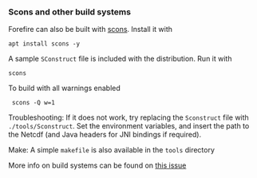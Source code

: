 ### Scons and other build systems


Forefire can also be built with [scons](https://www.scons.org/). Install it with
```
apt install scons -y
```

A sample `SConstruct` file is included with the distribution.
Run it with
```
scons
```

To build with all warnings enabled
```
 scons -Q w=1 
```

Troubleshooting: If it does not work, try replacing the `Sconstruct` file with `./tools/Sconstruct`. Set the environment variables, and insert the path to the Netcdf (and Java headers for JNI bindings if required).

Make: A simple `makefile` is also available in the `tools` directory

More info on build systems can be found on [this issue](https://github.com/forefireAPI/firefront/issues/9)